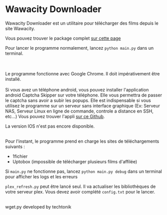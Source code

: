 # Wawacity Downloader

Wawacity Downloader est un utilitaire pour télécharger des films depuis le site Wawacity.

Vous pouvez trouver le package complet 
<a href="https://github.com/teo-ldsm/Wawacity_Downloader/releases/latest">
sur cette page
</a>

Pour lancer le programme normalement, lancez ```python main.py``` dans un terminal.


<br>
<br>
Le programme fonctionne avec Google Chrome. Il doit impérativement être installé.
<br>
<br>
Si vous avez un téléphone android, vous pouvez installer l'application 
android Captcha Skipper sur votre téléphone. Elle vous permettra de passer le captcha sans avoir a subir les popups. Elle est indispensable si vous utilisez le programme sur un serveur sans interface graphique (Ex: Serveur NAS, Serveur Linux en ligne de commande, controle a distance en SSH, etc...) Vous pouvez trouver l'appli 
<a href="https://github.com/teo-ldsm/CaptchaSkipper/releases/latest">sur ce 
Github</a>.

La version IOS n'est pas encore disponible.

<br>
Pour l'instant, le programme prend en charge les sites de téléchargements suivants :

- 1fichier
- Uptobox (impossible de télécharger plusieurs films d'affilée)

Si ```main.py``` ne fonctionne pas, lancez ```python main.py debug``` dans 
un terminal pour afficher les logs et les erreurs

```plex_refresh.py``` peut être lancé seul. Il va actualiser les bibliothèques de votre serveur plex. Vous devez avoir complété ```config.txt``` pour le lancer.
<br>
<br>

wget.py developed by techtonik
